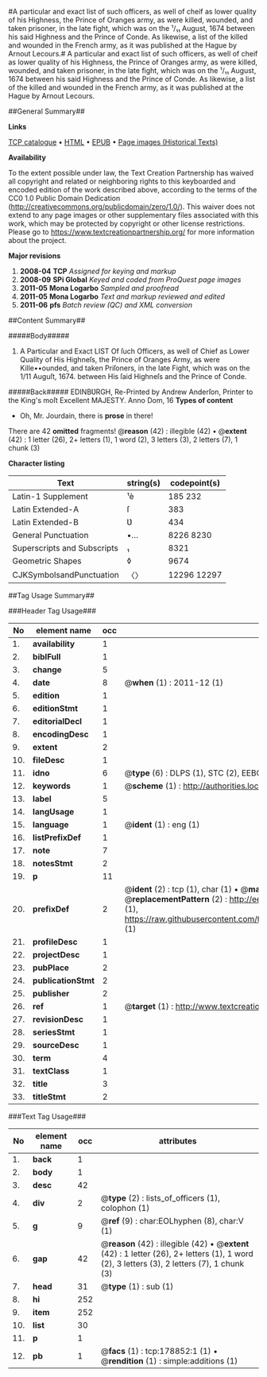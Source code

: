 #A particular and exact list of such officers, as well of cheif as lower quality of his Highness, the Prince of Oranges army, as were killed, wounded, and taken prisoner, in the late fight, which was on the ¹/₁₁ August, 1674 between his said Highness and the Prince of Conde. As likewise, a list of the killed and wounded in the French army, as it was published at the Hague by Arnout Lecours.#
A particular and exact list of such officers, as well of cheif as lower quality of his Highness, the Prince of Oranges army, as were killed, wounded, and taken prisoner, in the late fight, which was on the ¹/₁₁ August, 1674 between his said Highness and the Prince of Conde. As likewise, a list of the killed and wounded in the French army, as it was published at the Hague by Arnout Lecours.

##General Summary##

**Links**

[TCP catalogue](http://www.ota.ox.ac.uk/tcp/)  • 
[HTML](http://tei.it.ox.ac.uk/tcp/Texts-HTML/free/B04/B04915.html)  • 
[EPUB](http://tei.it.ox.ac.uk/tcp/Texts-EPUB/free/B04/B04915.epub) • 
[Page images (Historical Texts)](https://historicaltexts.jisc.ac.uk/eebo-52529172e)

**Availability**

To the extent possible under law, the Text Creation Partnership has waived all copyright and related or neighboring rights to this keyboarded and encoded edition of the work described above, according to the terms of the CC0 1.0 Public Domain Dedication (http://creativecommons.org/publicdomain/zero/1.0/). This waiver does not extend to any page images or other supplementary files associated with this work, which may be protected by copyright or other license restrictions. Please go to https://www.textcreationpartnership.org/ for more information about the project.

**Major revisions**

1. __2008-04__ __TCP__ *Assigned for keying and markup*
1. __2008-09__ __SPi Global__ *Keyed and coded from ProQuest page images*
1. __2011-05__ __Mona Logarbo__ *Sampled and proofread*
1. __2011-05__ __Mona Logarbo__ *Text and markup reviewed and edited*
1. __2011-06__ __pfs__ *Batch review (QC) and XML conversion*

##Content Summary##

#####Body#####

1. A Particular and Exact LIST Of ſuch Officers, as well of Chief as Lower Quality of His Highneſs, the Prince of Oranges Army, as were Kille••ounded, and taken Priſoners, in the late Fight, which was on the 1/11 Auguſt, 1674. between His ſaid Highneſs and the Prince of Conde.

#####Back#####
EDINBƲRGH, Re-Printed by Andrew Anderſon, Printer to the King's moſt Excellent MAJESTY. Anno Dom, 16
**Types of content**

  * Oh, Mr. Jourdain, there is **prose** in there!

There are 42 **omitted** fragments! 
 @__reason__ (42) : illegible (42)  •  @__extent__ (42) : 1 letter (26), 2+ letters (1), 1 word (2), 3 letters (3), 2 letters (7), 1 chunk (3)

**Character listing**


|Text|string(s)|codepoint(s)|
|---|---|---|
|Latin-1 Supplement|¹è|185 232|
|Latin Extended-A|ſ|383|
|Latin Extended-B|Ʋ|434|
|General Punctuation|•…|8226 8230|
|Superscripts             and Subscripts|₁|8321|
|Geometric Shapes|◊|9674|
|CJKSymbolsandPunctuation|〈〉|12296 12297|

##Tag Usage Summary##

###Header Tag Usage###

|No|element name|occ|attributes|
|---|---|---|---|
|1.|__availability__|1||
|2.|__biblFull__|1||
|3.|__change__|5||
|4.|__date__|8| @__when__ (1) : 2011-12 (1)|
|5.|__edition__|1||
|6.|__editionStmt__|1||
|7.|__editorialDecl__|1||
|8.|__encodingDesc__|1||
|9.|__extent__|2||
|10.|__fileDesc__|1||
|11.|__idno__|6| @__type__ (6) : DLPS (1), STC (2), EEBO-CITATION (1), OCLC (1), VID (1)|
|12.|__keywords__|1| @__scheme__ (1) : http://authorities.loc.gov/ (1)|
|13.|__label__|5||
|14.|__langUsage__|1||
|15.|__language__|1| @__ident__ (1) : eng (1)|
|16.|__listPrefixDef__|1||
|17.|__note__|7||
|18.|__notesStmt__|2||
|19.|__p__|11||
|20.|__prefixDef__|2| @__ident__ (2) : tcp (1), char (1)  •  @__matchPattern__ (2) : ([0-9\-]+):([0-9IVX]+) (1), (.+) (1)  •  @__replacementPattern__ (2) : http://eebo.chadwyck.com/downloadtiff?vid=$1&page=$2 (1), https://raw.githubusercontent.com/textcreationpartnership/Texts/master/tcpchars.xml#$1 (1)|
|21.|__profileDesc__|1||
|22.|__projectDesc__|1||
|23.|__pubPlace__|2||
|24.|__publicationStmt__|2||
|25.|__publisher__|2||
|26.|__ref__|1| @__target__ (1) : http://www.textcreationpartnership.org/docs/. (1)|
|27.|__revisionDesc__|1||
|28.|__seriesStmt__|1||
|29.|__sourceDesc__|1||
|30.|__term__|4||
|31.|__textClass__|1||
|32.|__title__|3||
|33.|__titleStmt__|2||


###Text Tag Usage###

|No|element name|occ|attributes|
|---|---|---|---|
|1.|__back__|1||
|2.|__body__|1||
|3.|__desc__|42||
|4.|__div__|2| @__type__ (2) : lists_of_officers (1), colophon (1)|
|5.|__g__|9| @__ref__ (9) : char:EOLhyphen (8), char:V (1)|
|6.|__gap__|42| @__reason__ (42) : illegible (42)  •  @__extent__ (42) : 1 letter (26), 2+ letters (1), 1 word (2), 3 letters (3), 2 letters (7), 1 chunk (3)|
|7.|__head__|31| @__type__ (1) : sub (1)|
|8.|__hi__|252||
|9.|__item__|252||
|10.|__list__|30||
|11.|__p__|1||
|12.|__pb__|1| @__facs__ (1) : tcp:178852:1 (1)  •  @__rendition__ (1) : simple:additions (1)|
